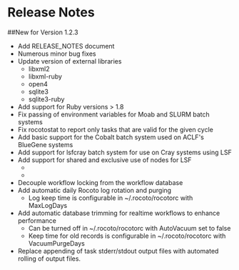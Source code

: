 # Release Notes

##New for Version 1.2.3

* Add RELEASE_NOTES document
* Numerous minor bug fixes
* Update version of external libraries
  * libxml2 
  * libxml-ruby
  * open4
  * sqlite3
  * sqlite3-ruby
* Add support for Ruby versions > 1.8
* Fix passing of environment variables for Moab and SLURM batch systems
* Fix rocotostat to report only tasks that are valid for the given cycle
* Add basic support for the Cobalt batch system used on ACLF's BlueGene systems
* Add support for lsfcray batch system for use on Cray systems using LSF
* Add support for shared and exclusive use of nodes for LSF
  * <shared>
  * <exclusive>
* Decouple workflow locking from the workflow database
* Add automatic daily Rocoto log rotation and purging
  * Log keep time is configurable in ~/.rocoto/rocotorc with MaxLogDays
* Add automatic database trimming for realtime workflows to enhance performance
  * Can be turned off in ~/.rocoto/rocotorc with AutoVacuum set to false
  * Keep time for old records is configurable in ~/.rocoto/rocotorc with VacuumPurgeDays
* Replace appending of task stderr/stdout output files with automated rolling of output files.
